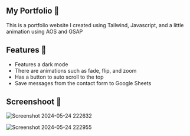 My Portfolio 📌
---
This is a portfolio website I created using Tailwind, Javascript, and a little animation using AOS and GSAP

Features 🌟
---
* Features a dark mode 
* There are animations such as fade, flip, and zoom 
* Has a button to auto scroll to the top 
* Save messages from the contact form to Google Sheets 
 

Screenshoot 📸
---

![Screenshot 2024-05-24 222632](https://github.com/muhammadfariddd/muhammadfariddd.github.io/assets/142093385/9ebc4be1-1506-47f9-aa4c-b9373703df5e)

![Screenshot 2024-05-24 222955](https://github.com/muhammadfariddd/muhammadfariddd.github.io/assets/142093385/8b05d626-6d2f-4d1d-adfb-af90f9905db3)









